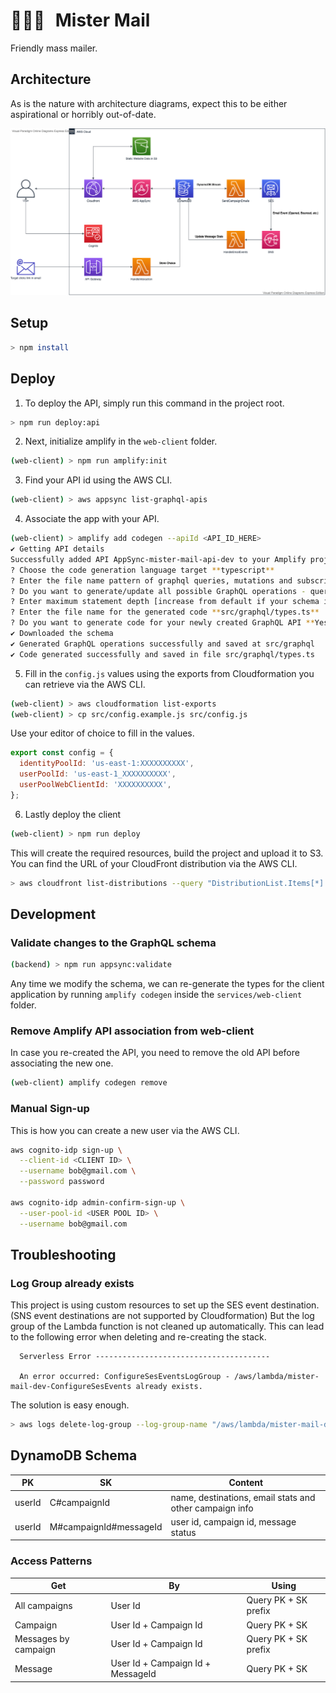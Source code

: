 # <span style="margin-right:10px">👨🏻‍✈️</span> Mister Mail

Friendly mass mailer.

## Architecture

As is the nature with architecture diagrams, expect this to be either aspirational or horribly out-of-date.

<a href="https://drive.google.com/file/d/12FSTrMZs5HWeGkN_7h481OHAxGHd0cRv/view?usp=sharing">
<img src="doc/mister-mail-aws.vpd.png" width="640"></img>
</a>

## Setup

```bash
> npm install
```

## Deploy

1. To deploy the API, simply run this command in the project root.

```bash
> npm run deploy:api
```

2. Next, initialize amplify in the `web-client` folder.

```bash
(web-client) > npm run amplify:init
```

3. Find your API id using the AWS CLI.

```bash
(web-client) > aws appsync list-graphql-apis
```

4. Associate the app with your API.

```bash
(web-client) > amplify add codegen --apiId <API_ID_HERE>
✔ Getting API details
Successfully added API AppSync-mister-mail-api-dev to your Amplify project
? Choose the code generation language target **typescript**
? Enter the file name pattern of graphql queries, mutations and subscriptions **src/graphql/**/*.ts**
? Do you want to generate/update all possible GraphQL operations - queries, mutations and subscriptions **Yes**
? Enter maximum statement depth [increase from default if your schema is deeply nested] **2**
? Enter the file name for the generated code **src/graphql/types.ts**
? Do you want to generate code for your newly created GraphQL API **Yes**
✔ Downloaded the schema
✔ Generated GraphQL operations successfully and saved at src/graphql
✔ Code generated successfully and saved in file src/graphql/types.ts
```

5. Fill in the `config.js` values using the exports from Cloudformation you can retrieve via the AWS CLI.

```bash
(web-client) > aws cloudformation list-exports
(web-client) > cp src/config.example.js src/config.js
```

Use your editor of choice to fill in the values.

```js
export const config = {
  identityPoolId: 'us-east-1:XXXXXXXXXX',
  userPoolId: 'us-east-1_XXXXXXXXXX',
  userPoolWebClientId: 'XXXXXXXXXX',
};
```

6. Lastly deploy the client

```bash
(web-client) > npm run deploy
```

This will create the required resources, build the project and upload it to S3. You can find the URL of your CloudFront distribution via the AWS CLI.

```bash
> aws cloudfront list-distributions --query "DistributionList.Items[*].{DomainName:DomainName}"
```

## Development

### Validate changes to the GraphQL schema

```bash
(backend) > npm run appsync:validate
```

Any time we modify the schema, we can re-generate the types for the client application by running `amplify codegen` inside the `services/web-client` folder.

### Remove Amplify API association from web-client

In case you re-created the API, you need to remove the old API before associating the new one.

```bash
(web-client) amplify codegen remove
```

### Manual Sign-up

This is how you can create a new user via the AWS CLI.

```bash
aws cognito-idp sign-up \
  --client-id <CLIENT ID> \
  --username bob@gmail.com \
  --password password

aws cognito-idp admin-confirm-sign-up \
  --user-pool-id <USER POOL ID> \
  --username bob@gmail.com
```

## Troubleshooting

### Log Group already exists

This project is using custom resources to set up the SES event destination. (SNS event destinations are not supported by Cloudformation)
But the log group of the Lambda function is not cleaned up automatically. This can lead to the following error when deleting and re-creating the stack.

```
  Serverless Error ---------------------------------------

  An error occurred: ConfigureSesEventsLogGroup - /aws/lambda/mister-mail-dev-ConfigureSesEvents already exists.
```

The solution is easy enough.

```sh
> aws logs delete-log-group --log-group-name "/aws/lambda/mister-mail-dev-ConfigureSesEvents"
```

## DynamoDB Schema

| PK     | SK                     | Content                                                 |
| ------ | ---------------------- | ------------------------------------------------------- |
| userId | C#campaignId           | name, destinations, email stats and other campaign info |
| userId | M#campaignId#messageId | user id, campaign id, message status                    |

### Access Patterns

| Get                  | By                                | Using                |
| -------------------- | --------------------------------- | -------------------- |
| All campaigns        | User Id                           | Query PK + SK prefix |
| Campaign             | User Id + Campaign Id             | Query PK + SK        |
| Messages by campaign | User Id + Campaign Id             | Query PK + SK prefix |
| Message              | User Id + Campaign Id + MessageId | Query PK + SK        |
